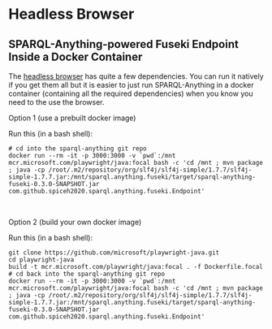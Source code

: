 # Headless Browser

## SPARQL-Anything-powered Fuseki Endpoint Inside a Docker Container


The [headless browser](https://github.com/microsoft/playwright-java) has quite a few dependencies.
You can run it natively if you get them all but it is easier to just run SPARQL-Anything in a docker container (containing all the required dependencies) when you know you need to the use the browser.

Option 1 (use a prebuilt docker image)

Run this (in a bash shell):
```
# cd into the sparql-anything git repo
docker run --rm -it -p 3000:3000 -v `pwd`:/mnt mcr.microsoft.com/playwright/java:focal bash -c 'cd /mnt ; mvn package ; java -cp /root/.m2/repository/org/slf4j/slf4j-simple/1.7.7/slf4j-simple-1.7.7.jar:/mnt/sparql.anything.fuseki/target/sparql-anything-fuseki-0.3.0-SNAPSHOT.jar com.github.spiceh2020.sparql.anything.fuseki.Endpoint'
```

<br/>

Option 2 (build your own docker image)

Run this (in a bash shell):
```
git clone https://github.com/microsoft/playwright-java.git
cd playwright-java
build -t mcr.microsoft.com/playwright/java:focal . -f Dockerfile.focal
# cd back into the sparql-anything git repo
docker run --rm -it -p 3000:3000 -v `pwd`:/mnt mcr.microsoft.com/playwright/java:focal bash -c 'cd /mnt ; mvn package ; java -cp /root/.m2/repository/org/slf4j/slf4j-simple/1.7.7/slf4j-simple-1.7.7.jar:/mnt/sparql.anything.fuseki/target/sparql-anything-fuseki-0.3.0-SNAPSHOT.jar com.github.spiceh2020.sparql.anything.fuseki.Endpoint'
```

